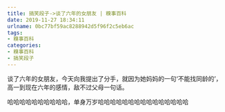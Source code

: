 ```yaml
---
title: 搞笑段子->谈了六年的女朋友 | 糗事百科
date: 2019-11-27 18:34:11
urlname: 0bc77bf59ac8288942d5f96f2c5eb6ac
tags: 
- 糗事百科
categories:
- 糗事百科
- 搞笑段子
---
```

谈了六年的女朋友，今天向我提出了分手，就因为她妈妈的一句‘不能找同龄的’，高一到现在六年的感情，敌不过父母一句话。

哈哈哈哈哈哈哈哈哈哈，单身万岁哈哈哈哈哈哈哈哈哈哈哈哈哈哈哈


